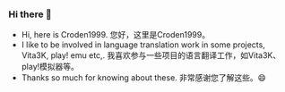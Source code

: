 ### Hi there 👋

- Hi, here is Croden1999. 您好，这里是Croden1999。
- I like to be involved in language translation work in some projects, Vita3K, play! emu etc,. 我喜欢参与一些项目的语言翻译工作，如Vita3K、play!模拟器等。
- Thanks so much for knowing about these. 非常感谢您了解这些。😄

<!--
**Croden1999/Croden1999** is a ✨ _special_ ✨ repository because its `README.md` (this file) appears on your GitHub profile.

Here are some ideas to get you started:

- 🔭 I’m currently working on ...
- 🌱 I’m currently learning ...
- 👯 I’m looking to collaborate on ...
- 🤔 I’m looking for help with ...
- 💬 Ask me about ...
- 📫 How to reach me: ...
- 😄 Pronouns: ...
- ⚡ Fun fact: ...
-->
